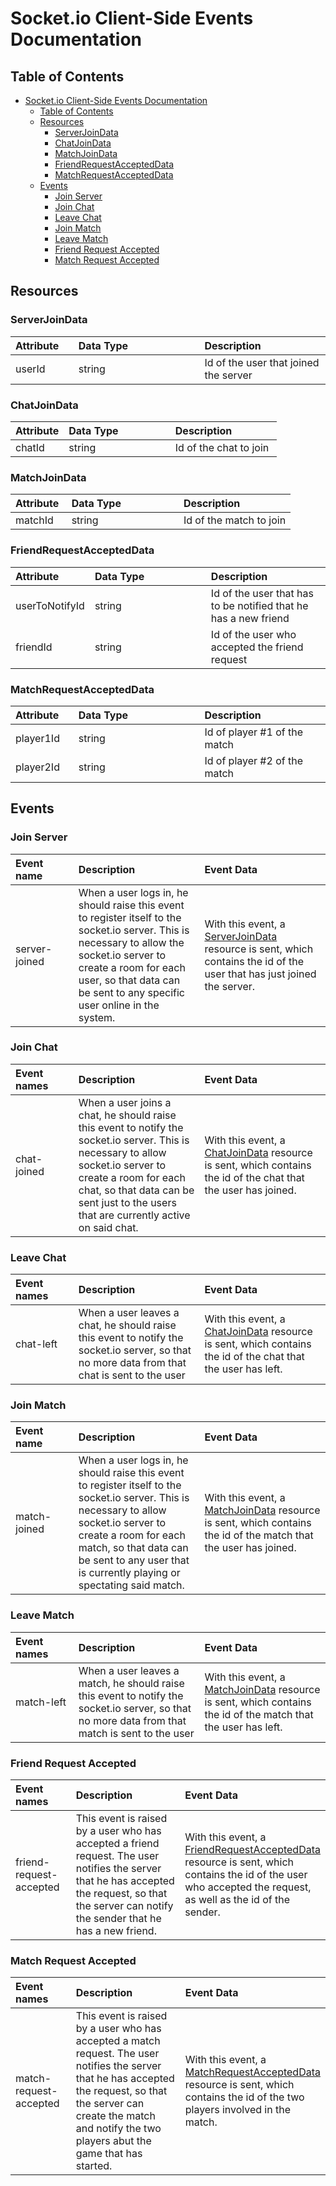 # Socket.io Client-Side Events Documentation

## Table of Contents

- [Socket.io Client-Side Events Documentation](#socketio-client-side-events-documentation)
  - [Table of Contents](#table-of-contents)
  - [Resources](#resources)
    - [ServerJoinData](#serverjoindata)
    - [ChatJoinData](#chatjoindata)
    - [MatchJoinData](#matchjoindata)
    - [FriendRequestAcceptedData](#friendrequestaccepteddata)
    - [MatchRequestAcceptedData](#matchrequestaccepteddata)
  - [Events](#events)
    - [Join Server](#join-server)
    - [Join Chat](#join-chat)
    - [Leave Chat](#leave-chat)
    - [Join Match](#join-match)
    - [Leave Match](#leave-match)
    - [Friend Request Accepted](#friend-request-accepted)
    - [Match Request Accepted](#match-request-accepted)

<style>
table th:first-of-type {
    width: 20%;
}
table th:nth-of-type(2) {
    width: 40%;
}
table th:nth-of-type(3) {
    width: 40%;
}
</style>

## Resources

### ServerJoinData

| Attribute | Data Type | Description |
| :-------- | :-------- | :---------- |
| userId | string | Id of the user that joined the server |

### ChatJoinData

| Attribute | Data Type | Description |
| :-------- | :-------- | :---------- |
| chatId | string | Id of the chat to join |

### MatchJoinData

| Attribute | Data Type | Description |
| :-------- | :-------- | :---------- |
| matchId | string | Id of the match to join |

### FriendRequestAcceptedData

| Attribute | Data Type | Description |
| :-------- | :-------- | :---------- |
| userToNotifyId | string | Id of the user that has to be notified that he has a new friend |
| friendId | string | Id of the user who accepted the friend request |

### MatchRequestAcceptedData

| Attribute | Data Type | Description |
| :-------- | :-------- | :---------- |
| player1Id | string | Id of player #1 of the match |
| player2Id | string | Id of player #2 of the match |

## Events

### Join Server

| Event name | Description | Event Data |
| :--------- | :---------- | :--------- |
| server-joined | When a user logs in, he should raise this event to register itself to the socket.io server. This is necessary to allow the socket.io server to create a room for each user, so that data can be sent to any specific user online in the system. | With this event, a [ServerJoinData](#serverjoindata) resource is sent, which contains the id of the user that has just joined the server. |

### Join Chat

| Event names | Description | Event Data |
| :--------- | :---------- | :--------- |
| chat-joined | When a user joins a chat, he should raise this event to notify the socket.io server. This is necessary to allow socket.io server to create a room for each chat, so that data can be sent just to the users that are currently active on said chat. | With this event, a [ChatJoinData](#chatjoindata) resource is sent, which contains the id of the chat that the user has joined. |

### Leave Chat

| Event names | Description | Event Data |
| :--------- | :---------- | :--------- |
| chat-left | When a user leaves a chat, he should raise this event to notify the socket.io server, so that no more data from that chat is sent to the user | With this event, a [ChatJoinData](#chatjoindata) resource is sent, which contains the id of the chat that the user has left. |

### Join Match

| Event name | Description | Event Data |
| :--------- | :---------- | :--------- |
| match-joined | When a user logs in, he should raise this event to register itself to the socket.io server. This is necessary to allow socket.io server to create a room for each match, so that data can be sent to any user that is currently playing or spectating said match. | With this event, a [MatchJoinData](#matchjoindata) resource is sent, which contains the id of the match that the user has joined. |

### Leave Match

| Event names | Description | Event Data |
| :--------- | :---------- | :--------- |
| match-left | When a user leaves a match, he should raise this event to notify the socket.io server, so that no more data from that match is sent to the user |  With this event, a [MatchJoinData](#matchjoindata) resource is sent, which contains the id of the match that the user has left. |

### Friend Request Accepted

| Event names | Description | Event Data |
| :--------- | :---------- | :--------- |
| friend-request-accepted | This event is raised by a user who has accepted a friend request. The user notifies the server that he has accepted the request, so that the server can notify the sender that he has a new friend. |  With this event, a [FriendRequestAcceptedData](#friendrequestaccepteddata) resource is sent, which contains the id of the user who accepted the request, as well as the id of the sender. |

### Match Request Accepted

| Event names | Description | Event Data |
| :--------- | :---------- | :--------- |
| match-request-accepted | This event is raised by a user who has accepted a match request. The user notifies the server that he has accepted the request, so that the server can create the match and notify the two players abut the game that has started. |  With this event, a [MatchRequestAcceptedData](#matchrequestaccepteddata) resource is sent, which contains the id of the two players involved in the match. |
